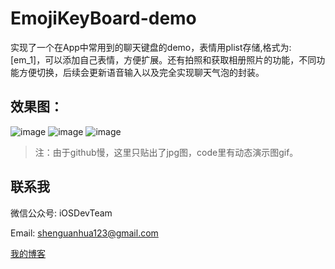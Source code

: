 # EmojiKeyBoard-demo
  实现了一个在App中常用到的聊天键盘的demo，表情用plist存储,格式为:[em_1]，可以添加自己表情，方便扩展。还有拍照和获取相册照片的功能，不同功能方便切换，后续会更新语音输入以及完全实现聊天气泡的封装。
  
## 效果图：

 ![image](https://github.com/shenAlexy/EmojiKeyBoard-demo/blob/master/EmojiKeyBoard-demo/EmojiKeyBoard-demo/x.png) ![image](https://github.com/shenAlexy/EmojiKeyBoard-demo/blob/master/EmojiKeyBoard-demo/EmojiKeyBoard-demo/y.png) ![image](https://github.com/shenAlexy/EmojiKeyBoard-demo/blob/master/EmojiKeyBoard-demo/EmojiKeyBoard-demo/z.png)
 
 
> 注：由于github慢，这里只贴出了jpg图，code里有动态演示图gif。

## 联系我
   微信公众号:  iOSDevTeam
   
   Email: shenguanhua123@gmail.com
   
   [我的博客](http://blog.csdn.net/shenguanhua)  
   
   

